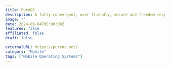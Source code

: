 ```yaml
---
title: PureOS
description: A fully-convergent, user friendly, secure and freedom respecting OS for your daily usage.
image: ""
date: 2024-09-04T05:00:00Z
featured: false
affiliated: false
draft: false

externalURL: https://pureos.net/
category: "Mobile"
tags: ["Mobile Operating Systems"]
---
```

